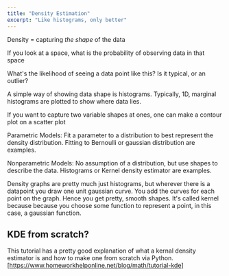 ```yaml
---
title: "Density Estimation"
excerpt: "Like histograms, only better"
---
```



Density = capturing *the shape* of the data

If you look at a space, what is the probability of observing data in that space

What's the likelihood of seeing a data point like this? Is it typical, or an outlier?

A simple way of showing data shape is histograms. Typically, 1D, marginal histograms are plotted to show where data lies.

If you want to capture two variable shapes at ones, one can make a contour plot on a scatter plot

Parametric Models: Fit a parameter to a distribution to best represent the density distribution. Fitting to Bernoulli or gaussian distribution are examples.

Nonparametric Models: No assumption of a distribution, but use shapes to describe the data. Histograms or Kernel density estimator are examples.

Density graphs are pretty much just histograms, but wherever there is a datapoint you draw one unit gaussian curve. You add the curves for each point on the graph. Hence you get pretty, smooth shapes. It's called kernel because because you choose some function to represent a point, in this case, a gaussian function.

## KDE from scratch?

This tutorial has a pretty good explanation of what a kernal density estimator is and how to make one from scratch via Python. [https://www.homeworkhelponline.net/blog/math/tutorial-kde]
